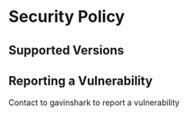 # Security Policy

## Supported Versions



## Reporting a Vulnerability

Contact to gavinshark to report a vulnerability
